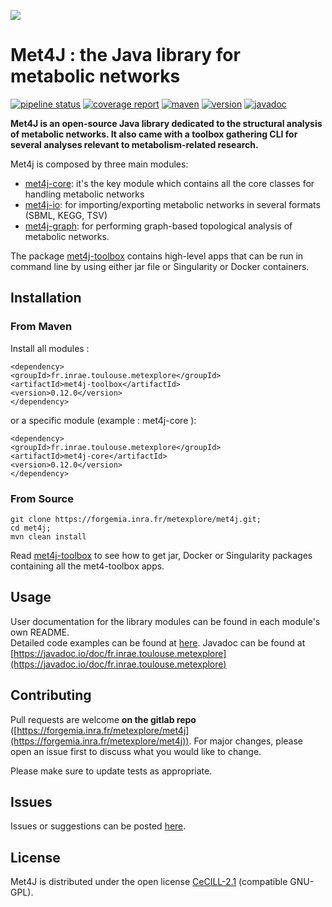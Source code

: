 ![](https://forgemia.inra.fr/uploads/-/system/project/avatar/864/met4J_logo.png?width=64)
# Met4J : the Java library for metabolic networks

[![pipeline status](https://forgemia.inra.fr/metexplore/met4j/badges/master/pipeline.svg)](https://forgemia.inra.fr/metexplore/met4j/-/commits/master)
[![coverage report](https://forgemia.inra.fr/metexplore/met4j/badges/master/coverage.svg)](https://forgemia.inra.fr/metexplore/met4j/-/commits/master)
[![maven](https://img.shields.io/maven-central/v/fr.inrae.toulouse.metexplore/met4j)](https://img.shields.io/maven-central/v/fr.inrae.toulouse.metexplore/met4j)
[![version](https://img.shields.io/gitlab/v/tag/metexplore/met4j?gitlab_url=https%3A%2F%2Fforgemia.inra.fr%2F&include_prereleases&label=version)](https://img.shields.io/gitlab/v/tag/metexplore/met4j?gitlab_url=https%3A%2F%2Fforgemia.inra.fr%2F&include_prereleases&label=version)
[![javadoc](https://javadoc.io/badge2/fr.inrae.toulouse.metexplore/met4j/javadoc.svg)](https://javadoc.io/doc/fr.inrae.toulouse.metexplore/met4j) 

**Met4J is an open-source Java library dedicated to the structural analysis of metabolic networks. It also came with a toolbox gathering CLI for several analyses relevant to metabolism-related research.**


Met4j is composed by three main modules:
- [met4j-core](met4j-core/README.md): it's the key module which contains all the core 
classes for handling metabolic networks
- [met4j-io](met4j-io/README.md): for importing/exporting metabolic networks in several 
formats (SBML, KEGG, TSV)
- [met4j-graph](met4j-graph/README.md): for performing graph-based topological analysis of metabolic networks.  

The package [met4j-toolbox](met4j-toolbox/README.md) contains high-level apps that can be run in command line by using either jar file or Singularity or Docker containers.


## Installation

### From Maven

Install all modules :  
```
<dependency>
<groupId>fr.inrae.toulouse.metexplore</groupId>
<artifactId>met4j-toolbox</artifactId>
<version>0.12.0</version>
</dependency>
```

or a specific module (example : met4j-core ):  
```
<dependency>
<groupId>fr.inrae.toulouse.metexplore</groupId>
<artifactId>met4j-core</artifactId>
<version>0.12.0</version>
</dependency>
```

### From Source

```
git clone https://forgemia.inra.fr/metexplore/met4j.git;
cd met4j;
mvn clean install 
```

Read [met4j-toolbox](met4j-toolbox/README.md) to see how to get jar, Docker or Singularity packages containing all the met4-toolbox apps.

## Usage

User documentation for the library modules can be found in each module's own README.  
Detailed code examples can be found at [here](https://forgemia.inra.fr/metexplore/tutorialmet4j).
Javadoc can be found at [https://javadoc.io/doc/fr.inrae.toulouse.metexplore](https://javadoc.io/doc/fr.inrae.toulouse.metexplore)

## Contributing

Pull requests are welcome **on the gitlab repo** ([https://forgemia.inra.fr/metexplore/met4j](https://forgemia.inra.fr/metexplore/met4j)). For major changes, please open an issue first to discuss what you would like to change.  

Please make sure to update tests as appropriate.  

## Issues

Issues or suggestions can be posted [here](https://github.com/MetExplore/met4j/issues).

## License

Met4J is distributed under the open license [CeCILL-2.1](https://cecill.info/licences/Licence_CeCILL_V2.1-en.html) (compatible GNU-GPL).  







